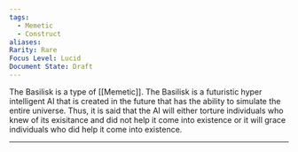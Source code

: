 ```yaml
---
tags:
  - Memetic
  - Construct
aliases: 
Rarity: Rare
Focus Level: Lucid
Document State: Draft
---
```

The Basilisk is a type of [[Memetic]]. The Basilisk is a futuristic hyper intelligent AI that is created in the future that has the ability to simulate the entire universe. Thus, it is said that the AI will either torture individuals who knew of its exisitance and did not help it come into existence or it will grace individuals who did help it come into existence.
- - -
